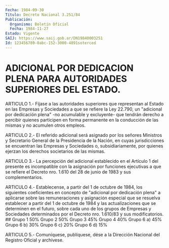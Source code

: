 ```yaml
---
Fecha: 1984-09-30
Título: Decreto Nacional 3.251/84
Publicación:
  Organismo: Boletín Oficial
  Fecha: 1984-11-27
Estado: Vigente
SAIJ: https://www.saij.gob.ar/DN19840003251
Id: 123456789-0abc-152-3000-4891soterced
---
```

# ADICIONAL POR DEDICACION PLENA PARA AUTORIDADES SUPERIORES DEL ESTADO.

<a id="1"></a>
ARTICULO  1.-  Fíjase  a las autoridades superiores que representan al Estado en las Empresas  y  Sociedades  a  que  se refiere la Ley 22.790,  un  "adicional  por  dedicación  plena"  -no acumulable  y excluyente-  que tendrán derecho a percibir quienes  participen  en forma permanente  en  la  conducción  de  las  mismas y no acumulen otros empleos.

<a id="2"></a>
ARTICULO  2.-  El  referido adicional será asignado por los señores Ministros y Secretario  General  de la Presidencia de la Nación, en cuyas jurisdicciones se encuentran  las  Empresas  y  Sociedades o, subsidiariamente,  por quienes ejerzan los derechos societarios  de las mismas.

<a id="3"></a>
ARTICULO   3.-  La  percepción  del  adicional  establecido  en  el Artículo 1  del  presente  es  incompatible  con  la asignación por funciones ejecutivas a que se refiere el Decreto nro.  1.610 del 28 de junio de 1983 y sus complementarios.

<a id="4"></a>
ARTICULO  4.-  Establecense, a partir del 1 de octubre de 1984, los siguientes coeficientes  en  concepto  de "adicional por dedicación plena" a aplicarse sobre las remuneraciones  y  asignación especial que se resuelva establecer a partir del 1 de octubre  de 1984 y las actualizaciones que se determinen en el futuro, sobre cada  uno  de los  grupos  de  Empresas  y Sociedades determinados por el Decreto nro. 1.610/83 y sus modificatorios. ##                     Grupo 1        50%                     Grupo 2        50%                     Grupo 3        45%                     Grupo 4        40%                     Grupo 6 a)     45%                     Grupo 6 b)     30%                     Grupo 6 c)     20%                     Grupo 6  d)      15%

<a id="5"></a>
ARTICULO  5.- Comuníquese, publíquese, dése a la Dirección Nacional del Registro Oficial y archívese.